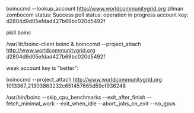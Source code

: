 
boinccmd --lookup_account http://www.worldcommunitygrid.org zilman zombocom
status: Success
poll status: operation in progress
account key: d2804d9d05efdad427b69bc020d5492f

pkill boinc

/var/lib/boinc-client
boinc &
boinccmd --project_attach http://www.worldcommunitygrid.org d2804d9d05efdad427b69bc020d5492f

weak account key is "better":

boinccmd --project_attach http://www.worldcommunitygrid.org 1013367_21303863232c651457665d59cf936248 

/usr/bin/boinc --skip_cpu_benchmarks --exit_after_finish --fetch_minimal_work --exit_when_idle --abort_jobs_on_exit --no_gpus 



